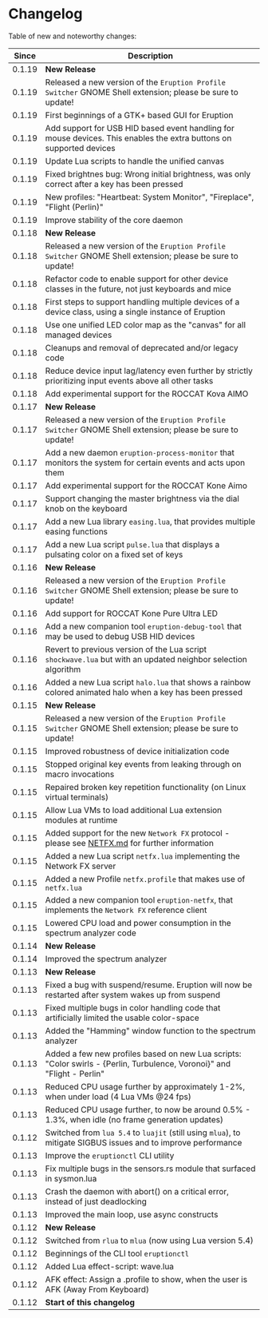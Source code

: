 # Changelog

Table of new and noteworthy changes:

| Since  | Description                                                                                                             |
| ------ | ----------------------------------------------------------------------------------------------------------------------- |
| 0.1.19 | __New Release__                                                                                                         |
| 0.1.19 | Released a new version of the `Eruption Profile Switcher` GNOME Shell extension; please be sure to update!              |
| 0.1.19 | First beginnings of a GTK+ based GUI for Eruption                                                                       |
| 0.1.19 | Add support for USB HID based event handling for mouse devices. This enables the extra buttons on supported devices     |
| 0.1.19 | Update Lua scripts to handle the unified canvas                                                                         |
| 0.1.19 | Fixed brightnes bug: Wrong initial brightness, was only correct after a key has been pressed                            |
| 0.1.19 | New profiles: "Heartbeat: System Monitor", "Fireplace", "Flight (Perlin)"                                               |
| 0.1.19 | Improve stability of the core daemon                                                                                    |
| 0.1.18 | __New Release__                                                                                                         |
| 0.1.18 | Released a new version of the `Eruption Profile Switcher` GNOME Shell extension; please be sure to update!              |
| 0.1.18 | Refactor code to enable support for other device classes in the future, not just keyboards and mice                     |
| 0.1.18 | First steps to support handling multiple devices of a device class, using a single instance of Eruption                 |
| 0.1.18 | Use one unified LED color map as the "canvas" for all managed devices                                                   |
| 0.1.18 | Cleanups and removal of deprecated and/or legacy code                                                                   |
| 0.1.18 | Reduce device input lag/latency even further by strictly prioritizing input events above all other tasks                |
| 0.1.18 | Add experimental support for the ROCCAT Kova AIMO                                                                       |
| 0.1.17 | __New Release__                                                                                                         |
| 0.1.17 | Released a new version of the `Eruption Profile Switcher` GNOME Shell extension; please be sure to update!              |
| 0.1.17 | Add a new daemon `eruption-process-monitor` that monitors the system for certain events and acts upon them              |
| 0.1.17 | Add experimental support for the ROCCAT Kone Aimo                                                                       |
| 0.1.17 | Support changing the master brightness via the dial knob on the keyboard                                                |
| 0.1.17 | Add a new Lua library `easing.lua`, that provides multiple easing functions                                             |
| 0.1.17 | Add a new Lua script `pulse.lua` that displays a pulsating color on a fixed set of keys                                 |
| 0.1.16 | __New Release__                                                                                                         |
| 0.1.16 | Released a new version of the `Eruption Profile Switcher` GNOME Shell extension; please be sure to update!              |
| 0.1.16 | Add support for ROCCAT Kone Pure Ultra LED                                                                              |
| 0.1.16 | Add a new companion tool `eruption-debug-tool` that may be used to debug USB HID devices                                |
| 0.1.16 | Revert to previous version of the Lua script `shockwave.lua` but with an updated neighbor selection algorithm           |
| 0.1.16 | Added a new Lua script `halo.lua` that shows a rainbow colored animated halo when a key has been pressed                |
| 0.1.15 | __New Release__                                                                                                         |
| 0.1.15 | Released a new version of the `Eruption Profile Switcher` GNOME Shell extension; please be sure to update!              |
| 0.1.15 | Improved robustness of device initialization code                                                                       |
| 0.1.15 | Stopped original key events from leaking through on macro invocations                                                   |
| 0.1.15 | Repaired broken key repetition functionality (on Linux virtual terminals)                                               |
| 0.1.15 | Allow Lua VMs to load additional Lua extension modules at runtime                                                       |
| 0.1.15 | Added support for the new `Network FX` protocol - please see [NETFX.md](./NETFX.md) for further information             |
| 0.1.15 | Added a new Lua script `netfx.lua` implementing the Network FX server                                                   |
| 0.1.15 | Added a new Profile `netfx.profile` that makes use of `netfx.lua`                                                       |
| 0.1.15 | Added a new companion tool `eruption-netfx`, that implements the `Network FX` reference client                          |
| 0.1.15 | Lowered CPU load and power consumption in the spectrum analyzer code                                                    |
| 0.1.14 | __New Release__                                                                                                         |
| 0.1.14 | Improved the spectrum analyzer                                                                                          |
| 0.1.13 | __New Release__                                                                                                         |
| 0.1.13 | Fixed a bug with suspend/resume. Eruption will now be restarted after system wakes up from suspend                      |
| 0.1.13 | Fixed multiple bugs in color handling code that artificially limited the usable color-space                             |
| 0.1.13 | Added the "Hamming" window function to the spectrum analyzer                                                            |
| 0.1.13 | Added a few new profiles based on new Lua scripts: "Color swirls - {Perlin, Turbulence, Voronoi}" and "Flight - Perlin" |
| 0.1.13 | Reduced CPU usage further by approximately 1-2%, when under load (4 Lua VMs @24 fps)                                    |
| 0.1.13 | Reduced CPU usage further, to now be around 0.5% - 1.3%, when idle (no frame generation updates)                        |
| 0.1.12 | Switched from `lua 5.4` to `luajit` (still using `mlua`), to mitigate SIGBUS issues and to improve performance          |
| 0.1.13 | Improve the `eruptionctl` CLI utility                                                                                   |
| 0.1.13 | Fix multiple bugs in the sensors.rs module that surfaced in sysmon.lua                                                  |
| 0.1.13 | Crash the daemon with abort() on a critical error, instead of just deadlocking                                          |
| 0.1.13 | Improved the main loop, use async constructs                                                                            |
| 0.1.12 | __New Release__                                                                                                         |
| 0.1.12 | Switched from `rlua` to `mlua` (now using Lua version 5.4)                                                              |
| 0.1.12 | Beginnings of the CLI tool `eruptionctl`                                                                                |
| 0.1.12 | Added Lua effect-script: wave.lua                                                                                       |
| 0.1.12 | AFK effect: Assign a .profile to show, when the user is AFK (Away From Keyboard)                                        |
| 0.1.12 | __Start of this changelog__                                                                                             |
